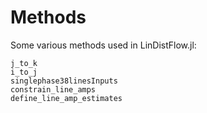 # Methods
Some various methods used in LinDistFlow.jl:
```@docs
j_to_k
i_to_j
singlephase38linesInputs
constrain_line_amps
define_line_amp_estimates
```